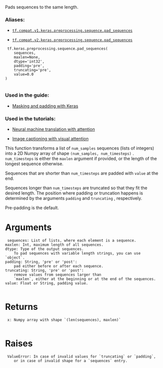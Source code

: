 Pads sequences to the same length.



### Aliases:

- [ `tf.compat.v1.keras.preprocessing.sequence.pad_sequences` ](/api_docs/python/tf/keras/preprocessing/sequence/pad_sequences)

- [ `tf.compat.v2.keras.preprocessing.sequence.pad_sequences` ](/api_docs/python/tf/keras/preprocessing/sequence/pad_sequences)



```
 tf.keras.preprocessing.sequence.pad_sequences(
    sequences,
    maxlen=None,
    dtype='int32',
    padding='pre',
    truncating='pre',
    value=0.0
)
 
```



### Used in the guide:

- [Masking and padding with Keras](https://tensorflow.google.cn/guide/keras/masking_and_padding)



### Used in the tutorials:

- [Neural machine translation with attention](https://tensorflow.google.cn/tutorials/text/nmt_with_attention)

- [Image captioning with visual attention](https://tensorflow.google.cn/tutorials/text/image_captioning)

This function transforms a list of
 `num_samples`  sequences (lists of integers)
into a 2D Numpy array of shape  `(num_samples, num_timesteps)` .
 `num_timesteps`  is either the  `maxlen`  argument if provided,
or the length of the longest sequence otherwise.

Sequences that are shorter than  `num_timesteps` 
are padded with  `value`  at the end.

Sequences longer than  `num_timesteps`  are truncated
so that they fit the desired length.
The position where padding or truncation happens is determined by
the arguments  `padding`  and  `truncating` , respectively.

Pre-padding is the default.



# Arguments


```
 sequences: List of lists, where each element is a sequence.
maxlen: Int, maximum length of all sequences.
dtype: Type of the output sequences.
    To pad sequences with variable length strings, you can use `object`.
padding: String, 'pre' or 'post':
    pad either before or after each sequence.
truncating: String, 'pre' or 'post':
    remove values from sequences larger than
    `maxlen`, either at the beginning or at the end of the sequences.
value: Float or String, padding value.
 
```



# Returns


```
 x: Numpy array with shape `(len(sequences), maxlen)`
 
```



# Raises


```
 ValueError: In case of invalid values for `truncating` or `padding`,
    or in case of invalid shape for a `sequences` entry.
 
```

